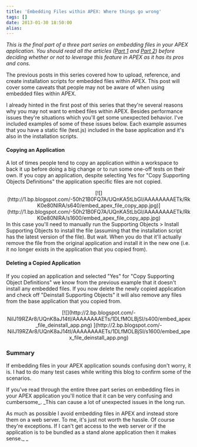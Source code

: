 ```yaml
---
title: 'Embedding Files within APEX: Where things go wrong'
tags: []
date: 2013-01-30 18:50:00
alias:
---
```


_This is the final part of a three part series on embedding files in your  APEX application. You should read all the articles ([Part 1](http://www.talkapex.com/2013/01/embedding-files-within-apex.html) and [Part 2](http://www.talkapex.com/2013/01/embedding-files-within-apex-supporting.html)) before deciding  whether or not to leverage this feature in APEX as it has its pros and  cons._

The previous posts in this series covered how to upload, reference, and create installation scripts for embedded files within APEX. This post will cover some caveats that people may not be aware of when using embedded files within APEX.

I already hinted in the first post of this series that they're several reasons why you may not want to embed files within APEX. Besides performance issues they're situations which you'll get some unexpected behavior. I've included examples of some of these issues below. Each example assumes that you have a static file (test.js) included in the base application and it's also in the installation scripts.

#### **Copying an Application**&nbsp;
A lot of times people tend to copy an application within a workspace to back it up before doing a big change or to run some one-off tests on their own. If you copy an application, despite selecting Yes for "Copy Supporting Objects Definitions" the application specific files are not copied.

<div class="separator" style="clear: both; text-align: center;">[![](http://1.bp.blogspot.com/-50h21B0FQ7A/UQnKA5tLbGI/AAAAAAAAETk/RkK0e80NlRA/s640/embed_apex_file_copy_app.jpg)](http://1.bp.blogspot.com/-50h21B0FQ7A/UQnKA5tLbGI/AAAAAAAAETk/RkK0e80NlRA/s1600/embed_apex_file_copy_app.jpg)</div>
In this case you'll need to manually run the Supporting Objects &gt; Install Supporting Objects to install the file (assuming that the installation script has the latest version of the file). But wait. When you do that it'll actually remove the file from the original application and install it in the new one (i.e. it no longer exists in the application that you copied from).

#### Deleting a Copied Application
If you copied an application and selected "Yes" for "Copy Supporting Object Definitions" we know from the previous example that it doesn't install any embedded files. If you now delete the newly copied application and check off "Deinstall Supporting Objects" it will also remove any files from the base application that you copied from.

<div class="separator" style="clear: both; text-align: center;">[![](http://2.bp.blogspot.com/-NiIJ19RZAr8/UQnK8aJ14tI/AAAAAAAAETs/1DLfMOLBjSI/s400/embed_apex_file_deinstall_app.png)&nbsp;](http://2.bp.blogspot.com/-NiIJ19RZAr8/UQnK8aJ14tI/AAAAAAAAETs/1DLfMOLBjSI/s1600/embed_apex_file_deinstall_app.png)</div><div class="separator" style="clear: both; text-align: center;">
</div>

### Summary
If embedding files in your APEX application sounds confusing don't worry, it is. I had to do many test cases while writing this blog to confirm some of the scenarios.

If you've read through the entire three part series on embedding files in your APEX application you'll notice that it can be very confusing and cumbersome_. _This can cause a lot of unexpected issues in the long run.

As much as possible I avoid embedding files in APEX and instead store them on a web server. To me, it's just not worth the hassle. Of course they're exceptions. If I can't get access to the web server or if the application is to be bundled as a stand alone application then it makes sense._ _